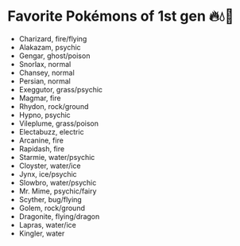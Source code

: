 # Favorite Pokémons of 1st gen :fire::droplet::leaves:

* Charizard, fire/flying
* Alakazam, psychic
* Gengar, ghost/poison
* Snorlax, normal
* Chansey, normal
* Persian, normal
* Exeggutor, grass/psychic
* Magmar, fire
* Rhydon, rock/ground
* Hypno, psychic
* Vileplume, grass/poison
* Electabuzz, electric
* Arcanine, fire
* Rapidash, fire
* Starmie, water/psychic
* Cloyster, water/ice
* Jynx, ice/psychic
* Slowbro, water/psychic
* Mr. Mime, psychic/fairy
* Scyther, bug/flying
* Golem, rock/ground
* Dragonite, flying/dragon
* Lapras, water/ice
* Kingler, water